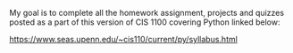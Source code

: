 My goal is to complete all the homework assignment, projects and quizzes posted as a part of this version of CIS 1100 covering Python linked below:

https://www.seas.upenn.edu/~cis110/current/py/syllabus.html






